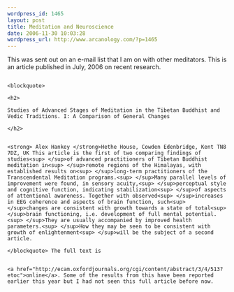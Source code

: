 ```yaml
--- 
wordpress_id: 1465
layout: post
title: Meditation and Neuroscience
date: 2006-11-30 10:03:28
wordpress_url: http://www.arcanology.com/?p=1465
---
```

This was sent out on an e-mail list that I am on with other meditators. This is an article published in July, 2006 on recent research. 
                                                                                                                                                                                                                                                                                                                                                                                                                                                                                                                                                                                                                                                                                                                                                                                                                                          
                                                                                                                                                                                                                                                                                                                                                                                                                                                                                                                                                                                                                                                                                                                                                                                                                                          <blockquote>
                                                                                                                                                                                                                                                                                                                                                                                                                                                                                                                                                                                                                                                                                                                                                                                                                                            <h2>
                                                                                                                                                                                                                                                                                                                                                                                                                                                                                                                                                                                                                                                                                                                                                                                                                                              Studies of Advanced Stages of Meditation in the Tibetan Buddhist and Vedic Traditions. I: A Comparison of General Changes
                                                                                                                                                                                                                                                                                                                                                                                                                                                                                                                                                                                                                                                                                                                                                                                                                                            </h2>
                                                                                                                                                                                                                                                                                                                                                                                                                                                                                                                                                                                                                                                                                                                                                                                                                                            
                                                                                                                                                                                                                                                                                                                                                                                                                                                                                                                                                                                                                                                                                                                                                                                                                                            <strong> Alex Hankey </strong>Hethe House, Cowden Edenbridge, Kent TN8 7DZ, UK This article is the first of two comparing findings of studies<sup> </sup>of advanced practitioners of Tibetan Buddhist meditation in<sup> </sup>remote regions of the Himalayas, with established results on<sup> </sup>long-term practitioners of the Transcendental Meditation programs.<sup> </sup>Many parallel levels of improvement were found, in sensory acuity,<sup> </sup>perceptual style and cognitive function, indicating stabilization<sup> </sup>of aspects of attentional awareness. Together with observed<sup> </sup>increases in EEG coherence and aspects of brain function, such<sup> </sup>changes are consistent with growth towards a state of total<sup> </sup>brain functioning, i.e. development of full mental potential.<sup> </sup>They are usually accompanied by improved health parameters.<sup> </sup>How they may be seen to be consistent with growth of enlightenment<sup> </sup>will be the subject of a second article.
                                                                                                                                                                                                                                                                                                                                                                                                                                                                                                                                                                                                                                                                                                                                                                                                                                          </blockquote> The full text is 
                                                                                                                                                                                                                                                                                                                                                                                                                                                                                                                                                                                                                                                                                                                                                                                                                                          
                                                                                                                                                                                                                                                                                                                                                                                                                                                                                                                                                                                                                                                                                                                                                                                                                                          <a href="http://ecam.oxfordjournals.org/cgi/content/abstract/3/4/513?etoc">online</a>. Some of the results from this have been reported earlier this year but I had not seen this full article before now.